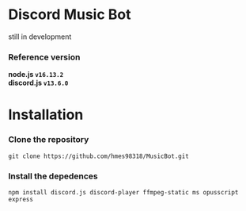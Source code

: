 # Discord Music Bot
 
still in development  
### Reference version  
**node.js  `v16.13.2`**  
**discord.js  `v13.6.0`** 



# Installation

### Clone the repository
```
git clone https://github.com/hmes98318/MusicBot.git
```

### Install the depedences
```
npm install discord.js discord-player ffmpeg-static ms opusscript express    
```
